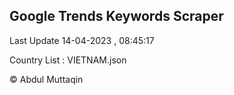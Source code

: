 

## Google Trends Keywords Scraper 
 
Last Update 14-04-2023 , 08:45:17

Country List :
VIETNAM.json



© Abdul Muttaqin 
